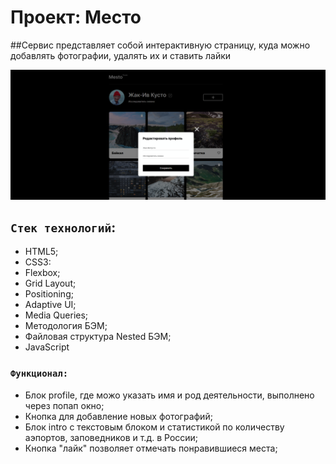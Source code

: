 # **Проект: Место**
 
##Сервис представляет собой интерактивную страницу, куда можно добавлять фотографии, удалять их и ставить лайки  

![Screenshot](./images/screenshots.png)
## `Стек технологий`:

- HTML5;
- CSS3:
- Flexbox;
- Grid Layout;
- Positioning;
- Adaptive UI;
- Media Queries;
- Методология БЭМ;
- Файловая структура Nested БЭМ;
- JavaScript

### `Функционал:`
- Блок profile, где можо указать имя и род деятельности, выполнено через попап окно;  
- Кнопка для добавление новых фотографий;  
- Блок intro с текстовым блоком и статистикой по количеству аэпортов, заповедников и т.д. в России;
- Кнопка "лайк" позволяет отмечать понравившиеся места;
